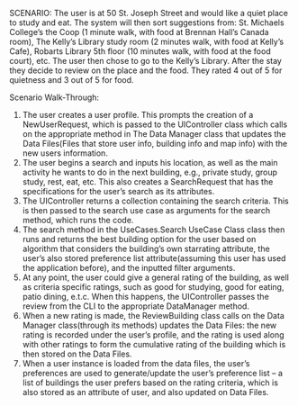 
SCENARIO:
The user is at 50 St. Joseph Street and would like a quiet place to study and eat. The system will then sort suggestions from: St. Michaels College’s the Coop (1 minute walk, with food at Brennan Hall’s Canada room), The Kelly’s Library study room (2 minutes walk, with food at Kelly’s Cafe), Robarts Library 5th floor (10 minutes walk, with food at the food court), etc.
The user then chose to go to the Kelly’s Library. After the stay they decide to review on the place and the food. They rated 4 out of 5 for quietness and 3 out of 5 for food.  

Scenario Walk-Through:
1.	The user creates a user profile. This prompts the creation of a NewUserRequest, which is passed to the UIController class which calls on the appropriate method in The Data Manager class that updates the Data Files(Files that store user info, building info and map info) with the new users information.
2.	The user begins a search and inputs his location, as well as the main activity he wants to do in the next building, e.g., private study, group study, rest, eat, etc. This also creates a SearchRequest that has the specifications for the user’s search as its attributes.
3.	The UIController returns a collection containing the search criteria. This is then passed to the search use case as arguments for the search method, which runs the code.
4.	The search method in the UseCases.Search UseCase Class class then runs and returns the best building option for the user based on algorithm that considers the building’s own starrating attribute, the user’s also stored preference list attribute(assuming this user has used the application before), and the inputted filter arguments.
5.	At any point, the user could give a general rating of the building, as well as criteria specific ratings, such as good for studying, good for eating, patio dining, e.t.c. When this happens, the UIController passes the review from the CLI to the appropriate DataManager method.
6.	When a new rating is made, the ReviewBuilding class calls on the Data Manager class(through its methods) updates the Data Files: the new rating is recorded under the user’s profile, and the rating is used along with other ratings to form the cumulative rating of the building which is then stored on the Data Files.
7.	When a user instance is loaded from the data files, the user’s preferences are used to  generate/update the user’s preference list – a list of buildings the user prefers based on the rating criteria, which is also stored as an attribute of user, and also updated on Data Files.

